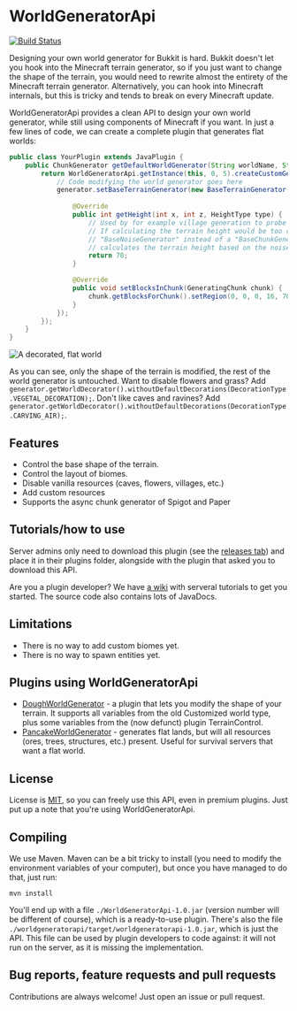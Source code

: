 # WorldGeneratorApi

[![Build Status](https://travis-ci.com/rutgerkok/WorldGeneratorApi.svg?branch=master)](https://travis-ci.com/rutgerkok/WorldGeneratorApi)

Designing your own world generator for Bukkit is hard. Bukkit doesn't let you hook into the Minecraft terrain generator, so if you just want to change the shape of the terrain, you would need to rewrite almost the entirety of the Minecraft terrain generator. Alternatively, you can hook into Minecraft internals, but this is tricky and tends to break on every Minecraft update.

WorldGeneratorApi provides a clean API to design your own world generator, while still using components of Minecraft if you want. In just a few lines of code, we can create a complete plugin that generates flat worlds:

```java
public class YourPlugin extends JavaPlugin {
    public ChunkGenerator getDefaultWorldGenerator(String worldName, String id) {
        return WorldGeneratorApi.getInstance(this, 0, 5).createCustomGenerator(WorldRef.ofName(worldName), generator -> {
            // Code modifying the world generator goes here
            generator.setBaseTerrainGenerator(new BaseTerrainGenerator() {
	
	            @Override
	            public int getHeight(int x, int z, HeightType type) {
	            	// Used by for example village generation to probe if the terrain is not too hilly
	            	// If calculating the terrain height would be too complex, you can also extend a
	            	// "BaseNoiseGenerator" instead of a "BaseChunkGenerator" - that class automatically
	            	// calculates the terrain height based on the noise function you give it
	                return 70;
	            }

	            @Override
	            public void setBlocksInChunk(GeneratingChunk chunk) {
	                chunk.getBlocksForChunk().setRegion(0, 0, 0, 16, 70, 16, Material.STONE);
	            }
	        });
        });
    }
}
```

![A decorated, flat world](https://rutgerkok.nl/afbeeldingen/minecraft/worldgeneratorapi.jpg)

As you can see, only the shape of the terrain is modified, the rest of the world generator is untouched. Want to disable flowers and grass? Add `generator.getWorldDecorator().withoutDefaultDecorations(DecorationType.VEGETAL_DECORATION);`. Don't like caves and ravines? Add `generator.getWorldDecorator().withoutDefaultDecorations(DecorationType.CARVING_AIR);`. 

## Features
* Control the base shape of the terrain.
* Control the layout of biomes.
* Disable vanilla resources (caves, flowers, villages, etc.)
* Add custom resources
* Supports the async chunk generator of Spigot and Paper

## Tutorials/how to use
Server admins only need to download this plugin (see the [releases tab](https://github.com/rutgerkok/WorldGeneratorApi/releases)) and place it in their plugins folder, alongside with the plugin that asked you to download this API.

Are you a plugin developer? We have [a wiki](https://github.com/rutgerkok/WorldGeneratorApi/wiki) with serveral tutorials to get you started. The source code also contains lots of JavaDocs.

## Limitations
* There is no way to add custom biomes yet.
* There is no way to spawn entities yet.

## Plugins using WorldGeneratorApi
* [DoughWorldGenerator](https://github.com/rutgerkok/Dough/) - a plugin that lets you modify the shape of your terrain. It supports all variables from the old Customized world type, plus some variables from the (now defunct) plugin TerrainControl.
* [PancakeWorldGenerator](https://github.com/rutgerkok/PancakeWorldGenerator/) - generates flat lands, but will all resources (ores, trees, structures, etc.) present. Useful for survival servers that want a flat world.

## License
License is [MIT](LICENSE), so you can freely use this API, even in premium plugins. Just put up a note that you're using WorldGeneratorApi.

## Compiling
We use Maven. Maven can be a bit tricky to install (you need to modify the environment variables of your computer), but once you have managed to do that, just run:

    mvn install

You'll end up with a file `./WorldGeneratorApi-1.0.jar` (version number will be different of course), which is a ready-to-use plugin. There's also the file `./worldgeneratorapi/target/worldgeneratorapi-1.0.jar`, which is just the API. This file can be used by plugin developers to code against: it will not run on the server, as it is missing the implementation.

## Bug reports, feature requests and pull requests
Contributions are always welcome! Just open an issue or pull request. 
